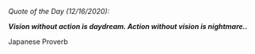 *Quote of the Day (12/16/2020):*

_**Vision without action is daydream. Action without vision is nightmare..**_

Japanese Proverb